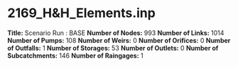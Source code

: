 # 2169_H&H_Elements.inp
**Title:** Scenario Run :  BASE
**Number of Nodes:** 993
**Number of Links:** 1014
**Number of Pumps:** 108
**Number of Weirs:** 0
**Number of Orifices:** 0
**Number of Outfalls:** 1
**Number of Storages:** 53
**Number of Outlets:** 0
**Number of Subcatchments:** 146
**Number of Raingages:** 1
